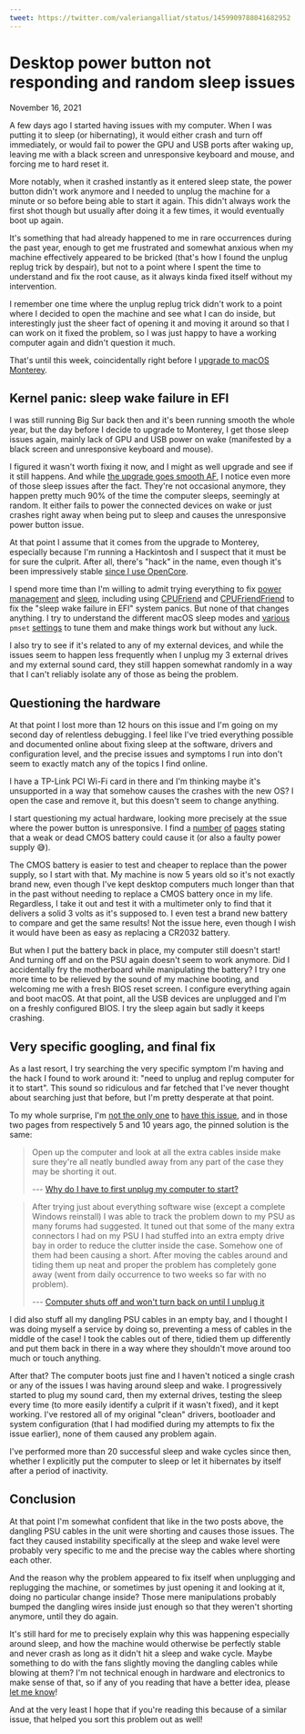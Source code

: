 ```yaml
---
tweet: https://twitter.com/valeriangalliat/status/1459909788041682952
---
```


# Desktop power button not responding and random sleep issues
November 16, 2021

A few days ago I started having issues with my computer. When I was
putting it to sleep (or hibernating), it would either crash and turn off
immediately, or would fail to power the GPU and USB ports after waking up,
leaving me with a black screen and unresponsive keyboard and mouse,
and forcing me to hard reset it.

More notably, when it crashed instantly as it entered sleep state, the
power button didn't work anymore and I needed to unplug the machine for
a minute or so before being able to start it again. This didn't always
work the first shot though but usually after doing it a few times, it
would eventually boot up again.

It's something that had already happened to me in rare occurrences
during the past year, enough to get me frustrated and somewhat anxious
when my machine effectively appeared to be bricked (that's how I found
the unplug replug trick by despair), but not to a point where I spent
the time to understand and fix the root cause, as it always kinda fixed
itself without my intervention.

I remember one time where the unplug replug trick didn't work to a point
where I decided to open the machine and see what I can do inside, but
interestingly just the sheer fact of opening it and moving it around so
that I can work on it fixed the problem, so I was just happy to have a
working computer again and didn't question it much.

That's until this week, coincidentally right before I [upgrade to macOS Monterey](yearly-hackintosh-upgrade-macos-monterey-with-opencore.md).

## Kernel panic: sleep wake failure in EFI

I was still running Big Sur back then and it's been running smooth the
whole year, but the day before I decide to upgrade to Monterey, I get
those sleep issues again, mainly lack of GPU and USB power on wake
(manifested by a black screen and unresponsive keyboard and mouse).

I figured it wasn't worth fixing it now, and I might as well upgrade and
see if it still happens. And while [the upgrade goes smooth AF](yearly-hackintosh-upgrade-macos-monterey-with-opencore.md),
I notice even more of those sleep issues after the fact. They're not
occasional anymore, they happen pretty much 90% of the time the computer
sleeps, seemingly at random. It either fails to power the connected
devices on wake or just crashes right away when being put to sleep and
causes the unresponsive power button issue.

At that point I assume that it comes from the upgrade to Monterey,
especially because I'm running a Hackintosh and I suspect that it must
be for sure the culprit. After all, there's "hack" in the name, even
though it's been impressively stable [since I use OpenCore](../../2020/11/upgrading-hackintosh-catalina-big-sur-clover-opencore.md).

I spend more time than I'm willing to admit trying everything to fix
[power management](https://dortania.github.io/OpenCore-Post-Install/universal/pm.html)
and [sleep](https://dortania.github.io/OpenCore-Post-Install/universal/sleep.html),
including using [CPUFriend](https://github.com/acidanthera/CPUFriend/releases)
and [CPUFriendFriend](https://github.com/corpnewt/CPUFriendFriend) to
fix the "sleep wake failure in EFI" system panics. But none of that
changes anything. I try to understand the different macOS sleep modes
and [various](https://dortania.github.io/OpenCore-Post-Install/universal/sleep.html#preparations)
`pmset` [settings](https://github.com/li3p/dell-optiplex-9020-hackintosh-opencore#sleep)
to tune them and make things work but without any luck.

I also try to see if it's related to any of my external devices, and
while the issues seem to happen less frequently when I unplug my 3
external drives and my external sound card, they still happen somewhat
randomly in a way that I can't reliably isolate any of those as being
the problem.

## Questioning the hardware

At that point I lost more than 12 hours on this issue and I'm going on
my second day of relentless debugging. I feel like I've tried everything
possible and documented online about fixing sleep at the software,
drivers and configuration level, and the precise issues and symptoms I
run into don't seem to exactly match any of the topics I find online.

I have a TP-Link PCI Wi-Fi card in there and I'm thinking maybe it's
unsupported in a way that somehow causes the crashes with the new OS? I
open the case and remove it, but this doesn't seem to change anything.

I start questioning my actual hardware, looking more precisely at the
ssue where the power button is unresponsive. I find a
[number](https://www.reddit.com/r/buildapc/comments/3wn2d8/discussion_just_a_reminder_that_a_dead_bios/)
[of](https://www.quora.com/Can-a-dead-CMOS-battery-stop-a-computer-from-booting)
[pages](https://steamcommunity.com/discussions/forum/11/618460171318429760/)
stating that a weak or dead CMOS battery could cause it (or also a
faulty power supply 😅).

The CMOS battery is easier to test and cheaper to replace than the power
supply, so I start with that. My machine is now 5 years old so it's not
exactly brand new, even though I've kept desktop computers much longer
than that in the past without needing to replace a CMOS battery once in
my life. Regardless, I take it out and test it with a multimeter only to
find that it delivers a solid 3 volts as it's supposed to. I even test a
brand new battery to compare and get the same results! Not the issue
here, even though I wish it would have been as easy as replacing a
CR2032 battery.

But when I put the battery back in place, my computer still doesn't
start! And turning off and on the PSU again doesn't seem to work
anymore. Did I accidentally fry the motherboard while manipulating the
battery? I try one more time to be relieved by the sound of my machine
booting, and welcoming me with a fresh BIOS reset screen. I configure
everything again and boot macOS. At that point, all the USB devices are
unplugged and I'm on a freshly configured BIOS. I try the sleep again
but sadly it keeps crashing.

## Very specific googling, and final fix

As a last resort, I try searching the very specific symptom I'm having
and the hack I found to work around it: "need to unplug and replug
computer for it to start". This sound so ridiculous and far fetched that
I've never thought about searching just that before, but I'm pretty
desperate at that point.

To my whole surprise, I'm [not the only one](https://www.ifixit.com/Answers/View/255569/Why+do+I+have+to+first+unplug+my+computer+to+start)
to [have this issue](https://forums.tomshardware.com/threads/computer-shuts-off-and-wont-turn-back-on-until-i-unplug-it.217732/),
and in those two pages from respectively 5 and 10 years ago, the pinned
solution is the same:

> Open up the computer and look at all the extra cables inside make sure
> they're all neatly bundled away from any part of the case they may be
> shorting it out.
>
> --- [Why do I have to first unplug my computer to start?](https://www.ifixit.com/Answers/View/255569/Why+do+I+have+to+first+unplug+my+computer+to+start#answer256519)

> After trying just about everything software wise (except a complete
> Windows reinstall) I was able to track the problem down to my PSU as
> many forums had suggested. It tuned out that some of the many extra
> connectors I had on my PSU I had stuffed into an extra empty drive bay
> in order to reduce the clutter inside the case. Somehow one of them
> had been causing a short. After moving the cables around and tiding
> them up neat and proper the problem has completely gone away (went
> from daily occurrence to two weeks so far with no problem).
>
> --- [Computer shuts off and won't turn back on until I unplug it](https://forums.tomshardware.com/threads/computer-shuts-off-and-wont-turn-back-on-until-i-unplug-it.217732/#post-11597639)

I did also stuff all my dangling PSU cables in an empty bay, and I
thought I was doing myself a service by doing so, preventing a mess of
cables in the middle of the case! I took the cables out of there, tidied
them up differently and put them back in there in a way where they
shouldn't move around too much or touch anything.

After that? The computer boots just fine and I haven't noticed a single
crash or any of the issues I was having around sleep and wake. I
progressively started to plug my sound card, then my external drives,
testing the sleep every time (to more easily identify a culprit if it
wasn't fixed), and it kept working. I've restored all of my original
"clean" drivers, bootloader and system configuration (that I had
modified during my attempts to fix the issue earlier), none of them
caused any problem again.

I've performed more than 20 successful sleep and wake cycles since then,
whether I explicitly put the computer to sleep or let it hibernates by
itself after a period of inactivity.

## Conclusion

At that point I'm somewhat confident that like in the two posts above,
the dangling PSU cables in the unit were shorting and causes those
issues. The fact they caused instability specifically at the sleep and
wake level were probably very specific to me and the precise way the
cables where shorting each other.

And the reason why the problem appeared to fix itself when unplugging
and replugging the machine, or sometimes by just opening it and looking
at it, doing no particular change inside? Those mere manipulations
probably bumped the dangling wires inside just enough so that they
weren't shorting anymore, until they do again.

It's still hard for me to precisely explain why this was happening
especially around sleep, and how the machine would otherwise be
perfectly stable and never crash as long as it didn't hit a sleep and
wake cycle. Maybe something to do with the fans slightly moving the
dangling cables while blowing at them? I'm not technical enough in
hardware and electronics to make sense of that, so if any of you reading
that have a better idea, please [let me know](/val.md#contact)!

And at the very least I hope that if you're reading this because of a
similar issue, that helped you sort this problem out as well!
